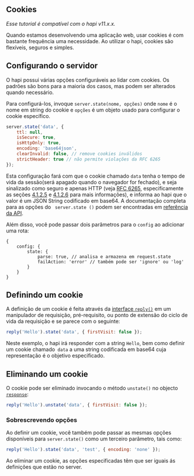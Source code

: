 ## Cookies

_Esse tutorial é compatível com o hapi v11.x.x._

Quando estamos desenvolvendo uma aplicação web, usar cookies é com bastante frequência uma necessidade. Ao utilizar o hapi, cookies são flexíveis, seguros e simples.

## Configurando o servidor

O hapi possui várias opções configuráveis ​​ao lidar com cookies. Os padrões são bons para a maioria dos casos, mas podem ser alterados quando necessário.

Para configurá-los, invoque `server.state(nome, opções)` onde `nome` é o nome em string do cookie e `opções` é um objeto usado para configurar o cookie específico.

```javascript
server.state('data', {
    ttl: null,
    isSecure: true,
    isHttpOnly: true,
    encoding: 'base64json',
    clearInvalid: false, // remove cookies inválidos
    strictHeader: true // não permite violações da RFC 6265
});
```

Esta configuração fará com que o cookie chamado `data` tenha o tempo de vida da sessão(será apagado quando o navegador for fechado), e seja sinalizado como seguro e apenas HTTP (veja [RFC 6265](http://tools.ietf.org/html/rfc6265), especificamente as seções [4.1.2.5](http://tools.ietf.org/html/rfc6265#section-4.1.2.5) e [4.1.2.6](http://tools.ietf.org/html/rfc6265#section-4.1.2.6) para mais informações), e informa ao hapi que o valor é um JSON String codificado em base64. A documentação completa para as opções do ` server.state ()` podem ser encontradas em [referência da API](api#serverstatename-options).

Além disso, você pode passar dois parâmetros para o `config` ao adicionar uma rota:

```json5
{
    config: {
        state: {
            parse: true, // analisa e armazena em request.state
            failAction: 'error' // também pode ser 'ignore' ou 'log'
        }
    }
}
```

## Definindo um cookie

A definição de um cookie é feita através da [interface `reply()`](/api#reply-interface) em um manipulador de requisição, pré-requisito, ou ponto de extensão do ciclo de vida da requisição e se parece com o seguinte:

```javascript
reply('Hello').state('data', { firstVisit: false });
```

Neste exemplo, o hapi irá responder com a string `Hello`, bem como definir um cookie chamado` data` a uma string codificada em base64 cuja representação é o objetivo especificado.

## Eliminando um cookie
O cookie pode ser eliminado invocando o método `unstate()` no objecto [`response`](/api#response-object):

```javascript
reply('Hello').unstate('data', { firstVisit: false });
```

### Sobrescrevendo opções

Ao definir um cookie, você também pode passar as mesmas opções disponíveis para `server.state()` como um terceiro parâmetro, tais como:

```javascript
reply('Hello').state('data', 'test', { encoding: 'none' });
```

Ao eliminar um cookie, as opções especificadas têm que ser iguais ás definições que estão no server.
